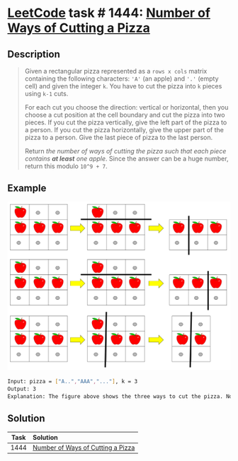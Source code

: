 # [LeetCode][leetcode] task # 1444: [Number of Ways of Cutting a Pizza][task]

Description
-----------

> Given a rectangular pizza represented as a `rows x cols` matrix containing the following characters:
> `'A'` (an apple) and `'.'` (empty cell) and given the integer `k`.
> You have to cut the pizza into `k` pieces using `k-1` cuts.
> 
> For each cut you choose the direction: vertical or horizontal,
> then you choose a cut position at the cell boundary and cut the pizza into two pieces.
> If you cut the pizza vertically, give the left part of the pizza to a person.
> If you cut the pizza horizontally, give the upper part of the pizza to a person.
> Give the last piece of pizza to the last person.
> 
> Return _the number of ways of cutting the pizza such that each piece contains **at least** one apple_.
> Since the answer can be a huge number, return this modulo `10^9 + 7`.

Example
-------

![pizza.png](image/pizza.png)

```sh
Input: pizza = ["A..","AAA","..."], k = 3
Output: 3 
Explanation: The figure above shows the three ways to cut the pizza. Note that pieces must contain at least one apple.
```

Solution
--------

| Task | Solution                                      |
|:----:|:----------------------------------------------|
| 1444 | [Number of Ways of Cutting a Pizza][solution] |


[leetcode]: <http://leetcode.com/>
[task]: <https://leetcode.com/problems/number-of-ways-of-cutting-a-pizza/>
[solution]: <https://github.com/wellaxis/praxis-leetcode/blob/main/src/main/java/com/witalis/praxis/leetcode/task/h15/p1444/option/Practice.java>

